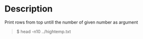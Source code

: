 # Description  
Print rows from top untill the number of given number as argument

> $ head -n10 ../hightemp.txt

